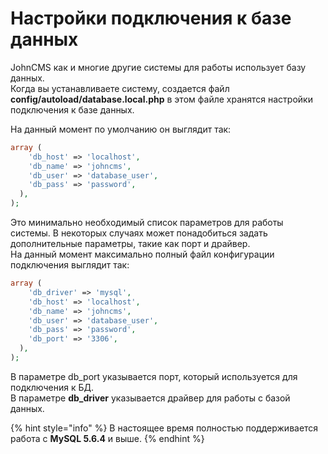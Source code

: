# Настройки подключения к базе данных

JohnCMS как и многие другие системы для работы использует базу данных.  
Когда вы устанавливаете систему, создается файл **config/autoload/database.local.php** в этом файле хранятся настройки подключения к базе данных.

На данный момент по умолчанию он выглядит так:

```php
array (
    'db_host' => 'localhost',
    'db_name' => 'johncms',
    'db_user' => 'database_user',
    'db_pass' => 'password',
  ),
);
```

Это минимально необходимый список параметров для работы системы. В некоторых случаях может понадобиться задать дополнительные параметры, такие как порт и драйвер.  
На данный момент максимально полный файл конфигурации подключения выглядит так:

```php
array (
    'db_driver' => 'mysql',
    'db_host' => 'localhost',
    'db_name' => 'johncms',
    'db_user' => 'database_user',
    'db_pass' => 'password',
    'db_port' => '3306',
  ),
);
```

В параметре db\_port указывается порт, который используется для подключения к БД.  
В параметре **db\_driver** указывается драйвер для работы с базой данных.

{% hint style="info" %}
В настоящее время полностью поддерживается работа с **MySQL 5.6.4** и выше.
{% endhint %}

